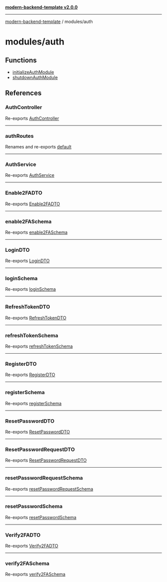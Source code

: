 [**modern-backend-template v2.0.0**](../../README.md)

***

[modern-backend-template](../../modules.md) / modules/auth

# modules/auth

## Functions

- [initializeAuthModule](functions/initializeAuthModule.md)
- [shutdownAuthModule](functions/shutdownAuthModule.md)

## References

### AuthController

Re-exports [AuthController](auth.controller/classes/AuthController.md)

***

### authRoutes

Renames and re-exports [default](auth.route/functions/default.md)

***

### AuthService

Re-exports [AuthService](auth.service/classes/AuthService.md)

***

### Enable2FADTO

Re-exports [Enable2FADTO](auth.dto/classes/Enable2FADTO.md)

***

### enable2FASchema

Re-exports [enable2FASchema](auth.schema/variables/enable2FASchema.md)

***

### LoginDTO

Re-exports [LoginDTO](auth.dto/classes/LoginDTO.md)

***

### loginSchema

Re-exports [loginSchema](auth.schema/variables/loginSchema.md)

***

### RefreshTokenDTO

Re-exports [RefreshTokenDTO](auth.dto/classes/RefreshTokenDTO.md)

***

### refreshTokenSchema

Re-exports [refreshTokenSchema](auth.schema/variables/refreshTokenSchema.md)

***

### RegisterDTO

Re-exports [RegisterDTO](auth.dto/classes/RegisterDTO.md)

***

### registerSchema

Re-exports [registerSchema](auth.schema/variables/registerSchema.md)

***

### ResetPasswordDTO

Re-exports [ResetPasswordDTO](auth.dto/classes/ResetPasswordDTO.md)

***

### ResetPasswordRequestDTO

Re-exports [ResetPasswordRequestDTO](auth.dto/classes/ResetPasswordRequestDTO.md)

***

### resetPasswordRequestSchema

Re-exports [resetPasswordRequestSchema](auth.schema/variables/resetPasswordRequestSchema.md)

***

### resetPasswordSchema

Re-exports [resetPasswordSchema](auth.schema/variables/resetPasswordSchema.md)

***

### Verify2FADTO

Re-exports [Verify2FADTO](auth.dto/classes/Verify2FADTO.md)

***

### verify2FASchema

Re-exports [verify2FASchema](auth.schema/variables/verify2FASchema.md)
